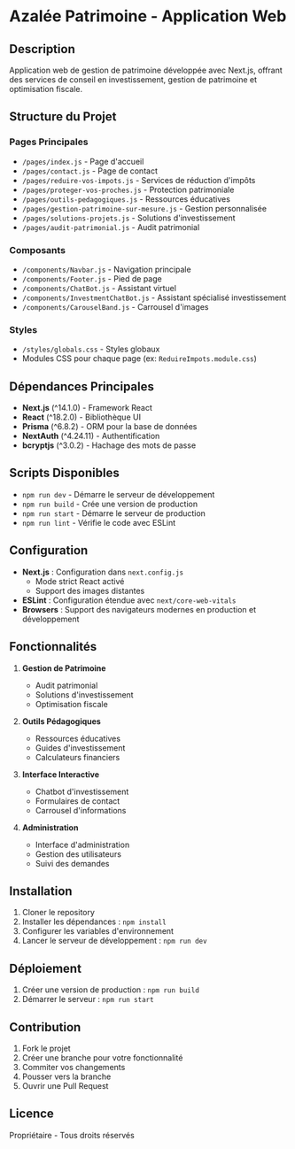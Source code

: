 # Azalée Patrimoine - Application Web

## Description
Application web de gestion de patrimoine développée avec Next.js, offrant des services de conseil en investissement, gestion de patrimoine et optimisation fiscale.

## Structure du Projet

### Pages Principales
- `/pages/index.js` - Page d'accueil
- `/pages/contact.js` - Page de contact
- `/pages/reduire-vos-impots.js` - Services de réduction d'impôts
- `/pages/proteger-vos-proches.js` - Protection patrimoniale
- `/pages/outils-pedagogiques.js` - Ressources éducatives
- `/pages/gestion-patrimoine-sur-mesure.js` - Gestion personnalisée
- `/pages/solutions-projets.js` - Solutions d'investissement
- `/pages/audit-patrimonial.js` - Audit patrimonial

### Composants
- `/components/Navbar.js` - Navigation principale
- `/components/Footer.js` - Pied de page
- `/components/ChatBot.js` - Assistant virtuel
- `/components/InvestmentChatBot.js` - Assistant spécialisé investissement
- `/components/CarouselBand.js` - Carrousel d'images

### Styles
- `/styles/globals.css` - Styles globaux
- Modules CSS pour chaque page (ex: `ReduireImpots.module.css`)

## Dépendances Principales
- **Next.js** (^14.1.0) - Framework React
- **React** (^18.2.0) - Bibliothèque UI
- **Prisma** (^6.8.2) - ORM pour la base de données
- **NextAuth** (^4.24.11) - Authentification
- **bcryptjs** (^3.0.2) - Hachage des mots de passe

## Scripts Disponibles
- `npm run dev` - Démarre le serveur de développement
- `npm run build` - Crée une version de production
- `npm run start` - Démarre le serveur de production
- `npm run lint` - Vérifie le code avec ESLint

## Configuration
- **Next.js** : Configuration dans `next.config.js`
  - Mode strict React activé
  - Support des images distantes
- **ESLint** : Configuration étendue avec `next/core-web-vitals`
- **Browsers** : Support des navigateurs modernes en production et développement

## Fonctionnalités
1. **Gestion de Patrimoine**
   - Audit patrimonial
   - Solutions d'investissement
   - Optimisation fiscale

2. **Outils Pédagogiques**
   - Ressources éducatives
   - Guides d'investissement
   - Calculateurs financiers

3. **Interface Interactive**
   - Chatbot d'investissement
   - Formulaires de contact
   - Carrousel d'informations

4. **Administration**
   - Interface d'administration
   - Gestion des utilisateurs
   - Suivi des demandes

## Installation
1. Cloner le repository
2. Installer les dépendances : `npm install`
3. Configurer les variables d'environnement
4. Lancer le serveur de développement : `npm run dev`

## Déploiement
1. Créer une version de production : `npm run build`
2. Démarrer le serveur : `npm run start`

## Contribution
1. Fork le projet
2. Créer une branche pour votre fonctionnalité
3. Commiter vos changements
4. Pousser vers la branche
5. Ouvrir une Pull Request

## Licence
Propriétaire - Tous droits réservés
